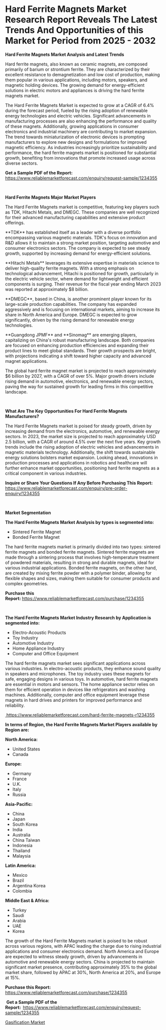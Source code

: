 <p><h1>Hard Ferrite Magnets Market Research Report Reveals The Latest Trends And Opportunities of this Market for Period from 2025 - 2032</h1></p><p><strong>Hard Ferrite Magnets Market Analysis and Latest Trends</strong></p>
<p><p>Hard ferrite magnets, also known as ceramic magnets, are composed primarily of barium or strontium ferrite. They are characterized by their excellent resistance to demagnetization and low cost of production, making them popular in various applications, including motors, speakers, and magnetic holding devices. The growing demand for energy-efficient solutions in electric motors and appliances is driving the hard ferrite magnets market.</p><p>The Hard Ferrite Magnets Market is expected to grow at a CAGR of 6.4% during the forecast period, fueled by the rising adoption of renewable energy technologies and electric vehicles. Significant advancements in manufacturing processes are also enhancing the performance and quality of these magnets. Additionally, growing applications in consumer electronics and industrial machinery are contributing to market expansion. The trend towards miniaturization of electronic devices is prompting manufacturers to explore new designs and formulations for improved magnetic efficiency. As industries increasingly prioritize sustainability and performance, the hard ferrite magnets market is positioned for substantial growth, benefiting from innovations that promote increased usage across diverse sectors.</p></p>
<p><strong>Get a Sample PDF of the Report:&nbsp;</strong> <a href="https://www.reliablemarketforecast.com/enquiry/request-sample/1234355?utm_campaign=2808&utm_medium=2&utm_source=Github&utm_content=ia&utm_term=02042025&utm_id=hard-ferrite-magnets">https://www.reliablemarketforecast.com/enquiry/request-sample/1234355</a></p>
<p>&nbsp;</p>
<p><strong>Hard Ferrite Magnets Major Market Players</strong></p>
<p><p>The Hard Ferrite Magnets market is competitive, featuring key players such as TDK, Hitachi Metals, and DMEGC. These companies are well recognized for their advanced manufacturing capabilities and extensive product offerings. </p><p>**TDK** has established itself as a leader with a diverse portfolio encompassing various magnetic materials. TDK's focus on innovation and R&D allows it to maintain a strong market position, targeting automotive and consumer electronics sectors. The company is expected to see steady growth, supported by increasing demand for energy-efficient solutions.</p><p>**Hitachi Metals** leverages its extensive expertise in materials science to deliver high-quality ferrite magnets. With a strong emphasis on technological advancement, Hitachi is positioned for growth, particularly in the electric vehicle sector, where demand for lightweight and efficient components is surging. Their revenue for the fiscal year ending March 2023 was reported at approximately $8 billion.</p><p>**DMEGC**, based in China, is another prominent player known for its large-scale production capabilities. The company has expanded aggressively and is focusing on international markets, aiming to increase its share in North America and Europe. DMEGC is expected to grow significantly, driven by the rising demand for renewable energy technologies.</p><p>**Guangdong JPMF** and **Sinomag** are emerging players, capitalizing on China's robust manufacturing landscape. Both companies are focused on enhancing production efficiencies and expanding their product lines to meet global standards. Their growth prospects are bright, with projections indicating a shift toward higher capacity and advanced magnet applications.</p><p>The global hard ferrite magnet market is projected to reach approximately $6 billion by 2027, with a CAGR of over 5%. Major growth drivers include rising demand in automotive, electronics, and renewable energy sectors, paving the way for sustained growth for leading firms in this competitive landscape.</p></p>
<p>&nbsp;</p>
<p><strong>What Are The Key Opportunities For Hard Ferrite Magnets Manufacturers?</strong></p>
<p><p>The Hard Ferrite Magnets market is poised for steady growth, driven by increasing demand from the electronics, automotive, and renewable energy sectors. In 2023, the market size is projected to reach approximately USD 2.5 billion, with a CAGR of around 4.5% over the next five years. Key growth trends include the rising adoption of electric vehicles and advancements in magnetic materials technology. Additionally, the shift towards sustainable energy solutions bolsters market expansion. Looking ahead, innovations in production processes and applications in robotics and healthcare will further enhance market opportunities, positioning hard ferrite magnets as a critical component in various industries.</p></p>
<p><strong>Inquire or Share Your Questions If Any Before Purchasing This Report:</strong> <a href="https://www.reliablemarketforecast.com/enquiry/pre-order-enquiry/1234355?utm_campaign=2808&utm_medium=2&utm_source=Github&utm_content=ia&utm_term=02042025&utm_id=hard-ferrite-magnets">https://www.reliablemarketforecast.com/enquiry/pre-order-enquiry/1234355</a></p>
<p>&nbsp;</p>
<p><strong>Market Segmentation</strong></p>
<p><strong>The Hard Ferrite Magnets Market Analysis by types is segmented into:</strong></p>
<p><ul><li>Sintered Ferrite Magnet</li><li>Bonded Ferrite Magnet</li></ul></p>
<p><p>The hard ferrite magnets market is primarily divided into two types: sintered ferrite magnets and bonded ferrite magnets. Sintered ferrite magnets are made through a sintering process that involves high-temperature treatment of powdered materials, resulting in strong and durable magnets, ideal for various industrial applications. Bonded ferrite magnets, on the other hand, are created by mixing ferrite powder with a polymer binder, allowing for flexible shapes and sizes, making them suitable for consumer products and complex geometries.</p></p>
<p><strong>Purchase this Report:&nbsp;</strong><a href="https://www.reliablemarketforecast.com/purchase/1234355?utm_campaign=2808&utm_medium=2&utm_source=Github&utm_content=ia&utm_term=02042025&utm_id=hard-ferrite-magnets">https://www.reliablemarketforecast.com/purchase/1234355</a></p>
<p>&nbsp;</p>
<p><strong>The Hard Ferrite Magnets Market Industry Research by Application is segmented into:</strong></p>
<p><ul><li>Electro-Acoustic Products</li><li>Toy Industry</li><li>Automotive Industry</li><li>Home Appliance Industry</li><li>Computer and Office Equipment</li></ul></p>
<p><p>The hard ferrite magnets market sees significant applications across various industries. In electro-acoustic products, they enhance sound quality in speakers and microphones. The toy industry uses these magnets for safe, engaging designs in various toys. In automotive, hard ferrite magnets are essential in motors and sensors. The home appliance sector relies on them for efficient operation in devices like refrigerators and washing machines. Additionally, computer and office equipment leverage these magnets in hard drives and printers for improved performance and reliability.</p></p>
<p><a href="https://www.reliablemarketforecast.com/hard-ferrite-magnets-r1234355?utm_campaign=2808&utm_medium=2&utm_source=Github&utm_content=ia&utm_term=02042025&utm_id=hard-ferrite-magnets">&nbsp;https://www.reliablemarketforecast.com/hard-ferrite-magnets-r1234355</a></p>
<p><strong>In terms of Region, the Hard Ferrite Magnets Market Players available by Region are:</strong></p>
<p>
    <p> <strong> North America: </strong>
        <ul>
            <li>United States</li>
            <li>Canada</li>
        </ul>
        </p> 
    <p> <strong> Europe: </strong>
        <ul>
            <li>Germany</li>
            <li>France</li>
            <li>U.K.</li>
            <li>Italy</li>
            <li>Russia</li>
        </ul>
        </p> 
    <p> <strong> Asia-Pacific: </strong>
        <ul>
            <li>China</li>
            <li>Japan</li>
            <li>South Korea</li>
            <li>India</li>
            <li>Australia</li>
            <li>China Taiwan</li>
            <li>Indonesia</li>
            <li>Thailand</li>
            <li>Malaysia</li>
        </ul>
        </p> 
    <p> <strong> Latin America: </strong>
        <ul>
            <li>Mexico</li>
            <li>Brazil</li>
            <li>Argentina Korea</li>
            <li>Colombia</li>
        </ul>
        </p> 
    <p> <strong> Middle East & Africa: </strong>
        <ul>
            <li>Turkey</li>
            <li>Saudi</li>
            <li>Arabia</li>
            <li>UAE</li>
            <li>Korea</li>
        </ul>
    </p>
    </p>
<p><p>The growth of the Hard Ferrite Magnets market is poised to be robust across various regions, with APAC leading the charge due to rising industrial applications and consumer electronics demand. North America and Europe are expected to witness steady growth, driven by advancements in automotive and renewable energy sectors. China is projected to maintain significant market presence, contributing approximately 35% to the global market share, followed by APAC at 30%, North America at 20%, and Europe at 15%.</p></p>
<p><strong>Purchase this Report: </strong><a href="https://www.reliablemarketforecast.com/purchase/1234355?utm_campaign=2808&utm_medium=2&utm_source=Github&utm_content=ia&utm_term=02042025&utm_id=hard-ferrite-magnets">https://www.reliablemarketforecast.com/purchase/1234355</a></p>
<p>&nbsp;<strong>Get a Sample PDF of the Report:&nbsp;&nbsp;</strong><a href="https://www.reliablemarketforecast.com/enquiry/request-sample/1234355?utm_campaign=2808&utm_medium=2&utm_source=Github&utm_content=ia&utm_term=02042025&utm_id=hard-ferrite-magnets">https://www.reliablemarketforecast.com/enquiry/request-sample/1234355</a></p>
<p><strong></strong></p>
<p><p><a href="https://github.com/saroarmaicky/Market-Research-Report-List-1/blob/main/gasification-market.md?utm_campaign=2808&utm_medium=2&utm_source=Github&utm_content=ia&utm_term=02042025&utm_id=hard-ferrite-magnets">Gasification Market</a></p></p>